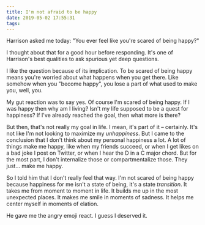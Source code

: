 ```yaml
---
title: I'm not afraid to be happy 
date: 2019-05-02 17:55:31
tags:
---
```


Harrison asked me today: "You ever feel like you're scared of being happy?"

I thought about that for a good hour before responding. It's one of Harrison's
best qualities to ask spurious yet deep questions. 

I like the question because of its implication. To be scared of being happy
means you're worried about what happens when you get there. Like somehow when
you "become happy", you lose a part of what used to make you, well, you. 

My gut reaction was to say yes. Of course I'm scared of being happy. If I was
happy then why am I living? Isn't my life supposed to be a quest for happiness?
If I've already reached the goal, then what more is there?

But then, that's not really my goal in life. I mean, it's part of it –
certainly. It's not like I'm not looking to maximize my _unhappiness_. But I
came to the conclusion that I don't think about my personal happiness a lot. A
lot of things make me happy, like when my friends succeed, or when I get
likes on a bad joke I post on Twitter, or when I hear the D in a C major
chord. But for the most part, I don't internalize those or compartmentalize those. 
They just... make me happy.

So I told him that I don't really feel that way. I'm not scared of being happy
because happiness for me isn't a state of being, it's a state _transition_. It
takes me from moment to moment in life. It builds me up in the most unexpected
places. It makes me smile in moments of sadness. It helps me center myself in
moments of elation.

He gave me the angry emoji react. I guess I deserved it.
